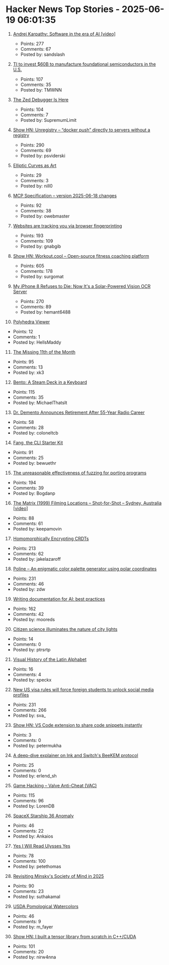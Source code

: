 # Hacker News Top Stories - 2025-06-19 06:01:35

1. [Andrej Karpathy: Software in the era of AI [video]](https://www.youtube.com/watch?v=LCEmiRjPEtQ)
   - Points: 277
   - Comments: 67
   - Posted by: sandslash

2. [TI to invest $60B to manufacture foundational semiconductors in the U.S.](https://www.ti.com/about-ti/newsroom/news-releases/2025/texas-instruments-plans-to-invest-more-than--60-billion-to-manufacture-billions-of-foundational-semiconductors-in-the-us.html)
   - Points: 107
   - Comments: 35
   - Posted by: TMWNN

3. [The Zed Debugger Is Here](https://zed.dev/blog/debugger)
   - Points: 104
   - Comments: 7
   - Posted by: SupremumLimit

4. [Show HN: Unregistry – “docker push” directly to servers without a registry](https://github.com/psviderski/unregistry)
   - Points: 290
   - Comments: 69
   - Posted by: psviderski

5. [Elliptic Curves as Art](https://elliptic-curves.art/)
   - Points: 29
   - Comments: 3
   - Posted by: nill0

6. [MCP Specification – version 2025-06-18 changes](https://modelcontextprotocol.io/specification/2025-06-18/changelog)
   - Points: 92
   - Comments: 38
   - Posted by: owebmaster

7. [Websites are tracking you via browser fingerprinting](https://engineering.tamu.edu/news/2025/06/websites-are-tracking-you-via-browser-fingerprinting.html)
   - Points: 193
   - Comments: 109
   - Posted by: gnabgib

8. [Show HN: Workout.cool – Open-source fitness coaching platform](https://github.com/Snouzy/workout-cool)
   - Points: 605
   - Comments: 178
   - Posted by: surgomat

9. [My iPhone 8 Refuses to Die: Now It's a Solar-Powered Vision OCR Server](https://terminalbytes.com/iphone-8-solar-powered-vision-ocr-server/)
   - Points: 270
   - Comments: 89
   - Posted by: hemant6488

10. [Polyhedra Viewer](https://polyhedra.tessera.li/)
   - Points: 12
   - Comments: 1
   - Posted by: HellsMaddy

11. [The Missing 11th of the Month](https://drhagen.com/blog/the-missing-11th-of-the-month/)
   - Points: 95
   - Comments: 13
   - Posted by: xk3

12. [Bento: A Steam Deck in a Keyboard](https://github.com/lunchbox-computer/bento)
   - Points: 115
   - Comments: 35
   - Posted by: MichaelThatsIt

13. [Dr. Demento Announces Retirement After 55-Year Radio Career](https://sopghreporter.com/2025/06/01/dr-demento-announces-retirement/)
   - Points: 58
   - Comments: 28
   - Posted by: coloneltcb

14. [Fang, the CLI Starter Kit](https://github.com/charmbracelet/fang)
   - Points: 91
   - Comments: 25
   - Posted by: bewuethr

15. [The unreasonable effectiveness of fuzzing for porting programs](https://rjp.io/blog/2025-06-17-unreasonable-effectiveness-of-fuzzing)
   - Points: 194
   - Comments: 39
   - Posted by: Bogdanp

16. [The Matrix (1999) Filming Locations – Shot-for-Shot – Sydney, Australia [video]](https://www.youtube.com/watch?v=UVf7rMqnwI0)
   - Points: 88
   - Comments: 61
   - Posted by: keepamovin

17. [Homomorphically Encrypting CRDTs](https://jakelazaroff.com/words/homomorphically-encrypted-crdts/)
   - Points: 213
   - Comments: 62
   - Posted by: jakelazaroff

18. [Poline – An enigmatic color palette generator using polar coordinates](https://meodai.github.io/poline/)
   - Points: 231
   - Comments: 46
   - Posted by: zdw

19. [Writing documentation for AI: best practices](https://docs.kapa.ai/improving/writing-best-practices)
   - Points: 162
   - Comments: 42
   - Posted by: mooreds

20. [Citizen science illuminates the nature of city lights](https://www.nature.com/articles/s44284-025-00239-5)
   - Points: 14
   - Comments: 0
   - Posted by: ptrsrtp

21. [Visual History of the Latin Alphabet](https://uclab.fh-potsdam.de/arete/en)
   - Points: 16
   - Comments: 4
   - Posted by: speckx

22. [New US visa rules will force foreign students to unlock social media profiles](https://www.theguardian.com/us-news/2025/jun/18/social-media-student-visa-screening)
   - Points: 231
   - Comments: 266
   - Posted by: sva_

23. [Show HN: VS Code extension to share code snippets instantly](https://snippetshare.dev)
   - Points: 3
   - Comments: 0
   - Posted by: petermukha

24. [A deep-dive explainer on Ink and Switch's BeeKEM protocol](https://meri.garden/a-deep-dive-explainer-on-beekem-protocol/)
   - Points: 25
   - Comments: 0
   - Posted by: erlend_sh

25. [Game Hacking – Valve Anti-Cheat (VAC)](https://codeneverdies.github.io/posts/gh-2/)
   - Points: 115
   - Comments: 96
   - Posted by: LorenDB

26. [SpaceX Starship 36 Anomaly](https://twitter.com/NASASpaceflight/status/1935548909805601020)
   - Points: 46
   - Comments: 22
   - Posted by: Ankaios

27. [Yes I Will Read Ulysses Yes](https://www.theatlantic.com/magazine/archive/2025/07/zachary-leader-richard-ellmann-james-joyce-review/682907/)
   - Points: 78
   - Comments: 100
   - Posted by: petethomas

28. [Revisiting Minsky's Society of Mind in 2025](https://suthakamal.substack.com/p/revisiting-minskys-society-of-mind)
   - Points: 90
   - Comments: 23
   - Posted by: suthakamal

29. [USDA Pomological Watercolors](https://search.nal.usda.gov/discovery/collectionDiscovery?vid=01NAL_INST:MAIN&collectionId=81279629860007426)
   - Points: 46
   - Comments: 9
   - Posted by: m_fayer

30. [Show HN: I built a tensor library from scratch in C++/CUDA](https://github.com/nirw4nna/dsc)
   - Points: 101
   - Comments: 20
   - Posted by: nirw4nna

